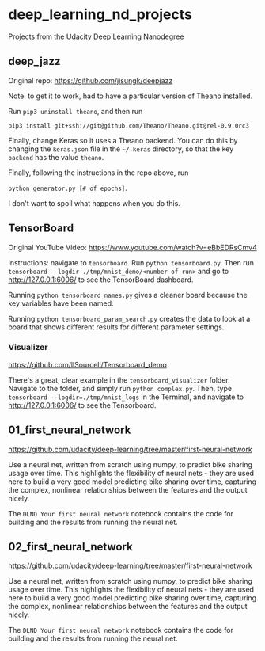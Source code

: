 # deep_learning_nd_projects
Projects from the Udacity Deep Learning Nanodegree

## deep_jazz

Original repo: https://github.com/jisungk/deepjazz

Note: to get it to work, had to have a particular version of Theano installed.

Run `pip3 uninstall theano`, and then run

`pip3 install git+ssh://git@github.com/Theano/Theano.git@rel-0.9.0rc3`

Finally, change Keras so it uses a Theano backend. You can do this by changing
the `keras.json` file in the `~/.keras` directory, so that the key `backend`
has the value `theano`.

Finally, following the instructions in the repo above, run

`python generator.py [# of epochs]`.

I don't want to spoil what happens when you do this.

## TensorBoard

Original YouTube Video: https://www.youtube.com/watch?v=eBbEDRsCmv4

Instructions: navigate to `tensorboard`. Run `python tensorboard.py`. Then run
`tensorboard --logdir ./tmp/mnist_demo/<number of run>` and go to http://127.0.0.1:6006/ to
see the TensorBoard dashboard.

Running `python tensorboard_names.py` gives a cleaner board because the key
variables have been named.

Running `python tensorboard_param_search.py` creates the data to look at a board
that shows different results for different parameter settings.

### Visualizer

https://github.com/llSourcell/Tensorboard_demo

There's a great, clear example in the `tensorboard_visualizer` folder. Navigate
to the folder, and simply run `python complex.py`. Then, type `tensorboard --logdir=./tmp/mnist_logs` in the Terminal, and navigate to
http://127.0.0.1:6006/ to see the Tensorboard.

## 01_first_neural_network

https://github.com/udacity/deep-learning/tree/master/first-neural-network

Use a neural net, written from scratch using numpy, to predict bike sharing usage over time. This highlights the flexibility of neural nets - they are used here to build a very good model predicting bike sharing over time, capturing the complex, nonlinear relationships between the features and the output nicely.

The `DLND Your first neural network` notebook contains the code for building and the results from running the neural net.

## 02_first_neural_network

https://github.com/udacity/deep-learning/tree/master/first-neural-network

Use a neural net, written from scratch using numpy, to predict bike sharing usage over time. This highlights the flexibility of neural nets - they are used here to build a very good model predicting bike sharing over time, capturing the complex, nonlinear relationships between the features and the output nicely.

The `DLND Your first neural network` notebook contains the code for building and the results from running the neural net.
